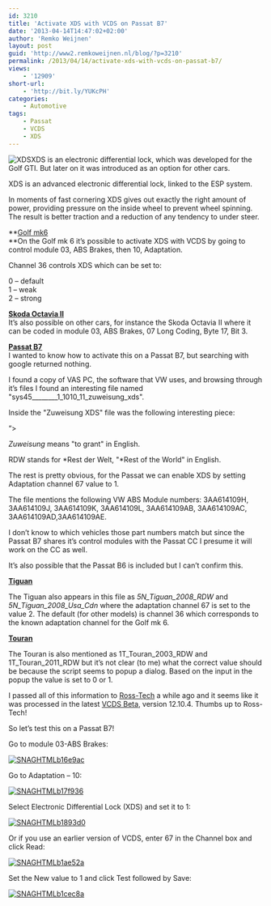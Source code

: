 ```yaml
---
id: 3210
title: 'Activate XDS with VCDS on Passat B7'
date: '2013-04-14T14:47:02+02:00'
author: 'Remko Weijnen'
layout: post
guid: 'http://www2.remkoweijnen.nl/blog/?p=3210'
permalink: /2013/04/14/activate-xds-with-vcds-on-passat-b7/
views:
    - '12909'
short-url:
    - 'http://bit.ly/YUKcPH'
categories:
    - Automotive
tags:
    - Passat
    - VCDS
    - XDS
---
```


![XDS](http://www.volkswagen.co.uk/assets/content/technology/hero_xds.jpg)XDS is an electronic differential lock, which was developed for the Golf GTI. But later on it was introduced as an option for other cars.

XDS is an advanced electronic differential lock, linked to the ESP system.

In moments of fast cornering XDS gives out exactly the right amount of power, providing pressure on the inside wheel to prevent wheel spinning. The result is better traction and a reduction of any tendency to under steer.

**<u>Golf mk6   
</u>**On the Golf mk 6 it’s possible to activate XDS with VCDS by going to control module 03, ABS Brakes, then 10, Adaptation.

Channel 36 controls XDS which can be set to:

0 – default   
1 – weak   
2 – strong

**<u>Skoda Octavia II</u>**   
It’s also possible on other cars, for instance the Skoda Octavia II where it can be coded in module 03, ABS Brakes, 07 Long Coding, Byte 17, Bit 3.

**<u>Passat B7</u>**   
I wanted to know how to activate this on a Passat B7, but searching with google returned nothing.

I found a copy of VAS PC, the software that VW uses, and browsing through it’s files I found an interesting file named "sys45\_\_\_\_\_\_\_\_1\_1010\_11\_zuweisung\_xds".

Inside the "Zuweisung XDS" file was the following interesting piece:

 “&gt;

*Zuweisung* means "to grant" in English.

RDW stands for *Rest der Welt, "*Rest of the World" in English.

The rest is pretty obvious, for the Passat we can enable XDS by setting Adaptation channel 67 value to 1.

The file mentions the following VW ABS Module numbers: 3AA614109H, 3AA614109J, 3AA614109K, 3AA614109L, 3AA614109AB, 3AA614109AC, 3AA614109AD,3AA614109AE.

I don’t know to which vehicles those part numbers match but since the Passat B7 shares it’s control modules with the Passat CC I presume it will work on the CC as well.

It’s also possible that the Passat B6 is included but I can’t confirm this.

**<u>Tiguan</u>**

The Tiguan also appears in this file as *5N\_Tiguan\_2008\_RDW* and *5N\_Tiguan\_2008\_Usa\_Cdn* where the adaptation channel 67 is set to the value 2. The default (for other models) is channel 36 which corresponds to the known adaptation channel for the Golf mk 6.

**<u>Touran</u>**

The Touran is also mentioned as 1T\_Touran\_2003\_RDW and 1T\_Touran\_2011\_RDW but it’s not clear (to me) what the correct value should be because the script seems to popup a dialog. Based on the input in the popup the value is set to 0 or 1.

I passed all of this information to [Ross-Tech](http://www.ross-tech.com/index.html) a while ago and it seems like it was processed in the latest [VCDS Beta](http://www.ross-tech.com/vcds/download/beta/current.html), version 12.10.4. Thumbs up to Ross-Tech!

So let’s test this on a Passat B7!

Go to module 03-ABS Brakes:

[![SNAGHTMLb16e9ac](http://192.168.40.25:8081/wp-content/uploads/2013/04/SNAGHTMLb16e9ac_thumb.png "SNAGHTMLb16e9ac")](http://192.168.40.25:8081/wp-content/uploads/2013/04/SNAGHTMLb16e9ac.png)

Go to Adaptation – 10:

[![SNAGHTMLb17f936](http://192.168.40.25:8081/wp-content/uploads/2013/04/SNAGHTMLb17f936_thumb.png "SNAGHTMLb17f936")](http://192.168.40.25:8081/wp-content/uploads/2013/04/SNAGHTMLb17f936.png)

Select Electronic Differential Lock (XDS) and set it to 1:

[![SNAGHTMLb1893d0](http://192.168.40.25:8081/wp-content/uploads/2013/04/SNAGHTMLb1893d0_thumb.png "SNAGHTMLb1893d0")](http://192.168.40.25:8081/wp-content/uploads/2013/04/SNAGHTMLb1893d0.png)

Or if you use an earlier version of VCDS, enter 67 in the Channel box and click Read:

[![SNAGHTMLb1ae52a](http://192.168.40.25:8081/wp-content/uploads/2013/04/SNAGHTMLb1ae52a_thumb.png "SNAGHTMLb1ae52a")](http://192.168.40.25:8081/wp-content/uploads/2013/04/SNAGHTMLb1ae52a.png)

Set the New value to 1 and click Test followed by Save:

[![SNAGHTMLb1cec8a](http://192.168.40.25:8081/wp-content/uploads/2013/04/SNAGHTMLb1cec8a_thumb.png "SNAGHTMLb1cec8a")](http://192.168.40.25:8081/wp-content/uploads/2013/04/SNAGHTMLb1cec8a.png)